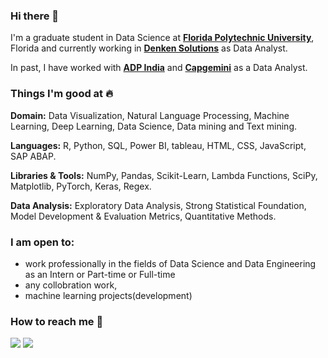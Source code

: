 ### Hi there 👋

<!--
**MownikaKonamaneni/MownikaKonamaneni** is a ✨ _special_ ✨ repository because its `README.md` (this file) appears on your GitHub profile.
-->
I'm a graduate student in Data Science at [**Florida Polytechnic University**](https://floridapoly.edu/), Florida and currently working in [**Denken Solutions**](https://denkensolutions.com/) as Data Analyst. 

In past, I have worked with [**ADP India**](https://in.adp.com/) and [**Capgemini**](https://www.capgemini.com/) as a Data Analyst. 

### Things I'm good at :fire:

**Domain:** Data Visualization, Natural Language Processing, Machine Learning, Deep Learning, Data Science, Data mining and Text mining.

**Languages:**  R, Python, SQL, Power BI, tableau, HTML, CSS, JavaScript, SAP ABAP.

**Libraries & Tools:** NumPy, Pandas, Scikit-Learn, Lambda Functions, SciPy, Matplotlib, PyTorch, Keras, Regex.

**Data Analysis:** Exploratory Data Analysis, Strong Statistical Foundation, Model Development & Evaluation Metrics, Quantitative Methods.

### I am open to:

- work professionally in the fields of Data Science and Data Engineering as an Intern or Part-time or Full-time
- any collobration work,
- machine learning projects(development)

### How to reach me 📱


[<img target= "_blank" src= "https://img.icons8.com/?size=1x&id=108806&format=png"/>](mailto:mownikamonu@gmail.com) [<img target= "_blank" src="https://img.icons8.com/?size=1x&id=108812&format=png">](https://www.linkedin.com/in/mownika-k-40970715b/)
